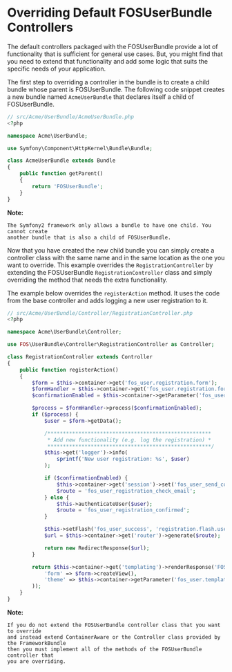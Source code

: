 Overriding Default FOSUserBundle Controllers
============================================

The default controllers packaged with the FOSUserBundle provide a lot of 
functionality that is sufficient for general use cases. But, you might find 
that you need to extend that functionality and add some logic that suits the 
specific needs of your application.

The first step to overriding a controller in the bundle is to create a child 
bundle whose parent is FOSUserBundle. The following code snippet creates a new 
bundle named `AcmeUserBundle` that declares itself a child of FOSUserBundle.

``` php
// src/Acme/UserBundle/AcmeUserBundle.php
<?php

namespace Acme\UserBundle;

use Symfony\Component\HttpKernel\Bundle\Bundle;

class AcmeUserBundle extends Bundle
{
    public function getParent()
    {
        return 'FOSUserBundle';
    }
}
```

**Note:**

```
The Symfony2 framework only allows a bundle to have one child. You cannot create 
another bundle that is also a child of FOSUserBundle.
```

Now that you have created the new child bundle you can simply create a controller class 
with the same name and in the same location as the one you want to override. This 
example overrides the `RegistrationController` by extending the FOSUserBundle 
`RegistrationController` class and simply overriding the method that needs the extra 
functionality.

The example below overrides the `registerAction` method. It uses the code from 
the base controller and adds logging a new user registration to it.

``` php
// src/Acme/UserBundle/Controller/RegistrationController.php
<?php

namespace Acme\UserBundle\Controller;

use FOS\UserBundle\Controller\RegistrationController as Controller;

class RegistrationController extends Controller
{
    public function registerAction()
    {
        $form = $this->container->get('fos_user.registration.form');
        $formHandler = $this->container->get('fos_user.registration.form.handler');
        $confirmationEnabled = $this->container->getParameter('fos_user.registration.confirmation.enabled');

        $process = $formHandler->process($confirmationEnabled);
        if ($process) {
            $user = $form->getData();

            /*****************************************************
             * Add new functionality (e.g. log the registration) *
             *****************************************************/
            $this->get('logger')->info(
                sprintf('New user registration: %s', $user)
            );

            if ($confirmationEnabled) {
                $this->container->get('session')->set('fos_user_send_confirmation_email/email', $user->getEmail());
                $route = 'fos_user_registration_check_email';
            } else {
                $this->authenticateUser($user);
                $route = 'fos_user_registration_confirmed';
            }

            $this->setFlash('fos_user_success', 'registration.flash.user_created');
            $url = $this->container->get('router')->generate($route);

            return new RedirectResponse($url);
        }

        return $this->container->get('templating')->renderResponse('FOSUserBundle:Registration:register.html.'.$this->getEngine(), array(
            'form' => $form->createView(),
            'theme' => $this->container->getParameter('fos_user.template.theme'),
        ));
    }
}
```

**Note:**

```
If you do not extend the FOSUserBundle controller class that you want to override 
and instead extend ContainerAware or the Controller class provided by the FrameworkBundle 
then you must implement all of the methods of the FOSUserBundle controller that 
you are overriding.
```
